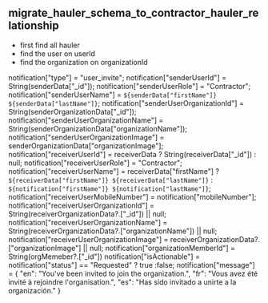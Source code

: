## migrate_hauler_schema_to_contractor_hauler_relationship
 - first find all hauler
 - find the user on userId
 - find the organization on organizationId



 notification["type"] = "user_invite";
                    notification["senderUserId"] = String(senderData["_id"]);
                    notification["senderUserRole"] = "Contractor";
                    notification["senderUserName"] = `${senderData["firstName"]} ${senderData["lastName"]}`;
                    notification["senderUserOrganizationId"] = String(senderOrganizationData["_id"]);
                    notification["senderUserOrganizationName"] = String(senderOrganizationData["organizationName"]);
                    notification["senderUserOrganizationImage"] = senderOrganizationData["organizationImage"];
                    notification["receiverUserId"] = receiverData ? String(receiverData["_id"]) : null;
                    notification["receiverUserRole"] = "Contractor";
                    notification["receiverUserName"] = receiverData["firstName"] ? `${receiverData["firstName"]} ${receiverData["lastName"]}` : `${notification["firstName"]} ${notification["lastName"]}`;
                    notification["receiverUserMobileNumber"] = notification["mobileNumber"];
                    notification["receiverUserOrganizationId"] = String(receiverOrganizationData?.["_id"]) || null;
                    notification["receiverUserOrganizationName"] = String(receiverOrganizationData?.["organizationName"]) || null;
                    notification["receiverUserOrganizationImage"] = receiverOrganizationData?.["organizationImage"] || null;
                    notification["organizationMemberId"] = String(orgMemeber?.["_id"])
                    notification["isActionable"] = notification["status"] == "Requested" ? true :false;
                    notification["message"] = {
                        "en": "You've been invited to join the organization.",
                        "fr": "Vous avez été invité à rejoindre l'organisation.",
                        "es": "Has sido invitado a unirte a la organización."
                    }